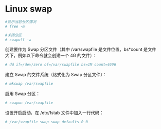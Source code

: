 # Linux swap
```sh
#显示当前分区情况
# free -m
```

```sh
#关闭分区
# swapoff -a
```

创建要作为 Swap 分区文件（其中 /var/swapfile 是文件位置，bs*count 是文件大下，例如以下命令就会创建一个 4G 的文件）：
```sh
# dd if=/dev/zero of=/var/swapfile bs=1M count=4096
```

建立 Swap 的文件系统（格式化为 Swap 分区文件）：
```sh
# mkswap /var/swapfile
```

启用 Swap 分区：
```sh
# swapon /var/swapfile
```

设置开启启动，在 /etc/fstab 文件中加入一行代码：
```sh
# /var/swapfile swap swap defaults 0 0
```